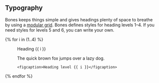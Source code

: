 ## Typography

Bones keeps things simple and gives headings plenty of space to breathe by using a [modular grid](https://www.gridlover.net). Bones defines styles for heading levels 1–4. If you need styles for levels 5 and 6, you can write your own.

{% for i in (1..4) %}
  <figure>
    <h{{ i }}>Heading {{ i }}</h{{ i }}>
    <p>The quick brown fox jumps over a lazy dog.</p>

    <figcaption>Heading level {{ i }}</figcaption>
  </figure>
{% endfor %}

